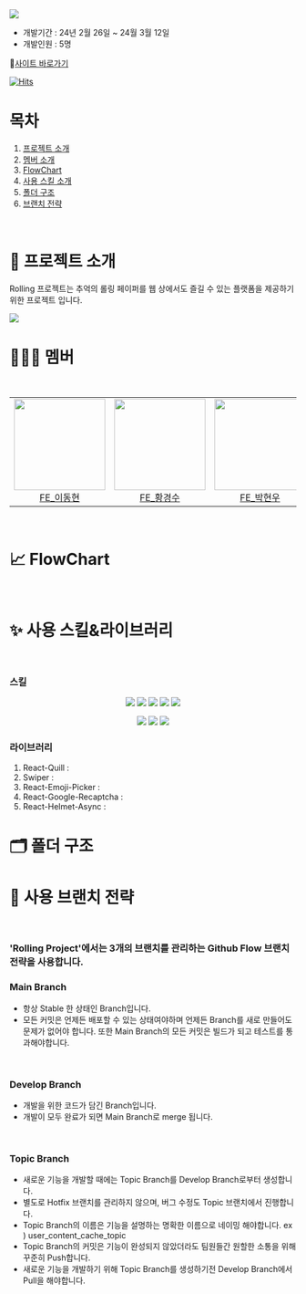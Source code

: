 <img src="https://capsule-render.vercel.app/api?type=waving&color=gradient&height=240&section=header&text=Part2-6팀%20Rolling%20Project%20&fontSize=50&fontAlignY=40" />

- 개발기간 : 24년 2월 26일 ~ 24월 3월 12일
- 개발인원 : 5명



 🛫[사이트 바로가기](https://part2-6team-project.vercel.app/)

[![Hits](https://hits.seeyoufarm.com/api/count/incr/badge.svg?url=https%3A%2F%2Fpart2-6team-project.vercel.app&count_bg=%23B000FF&title_bg=%23CD9CFB&icon=airbnb.svg&icon_color=%23B300FF&title=%EB%B0%A9%EB%AC%B8%EC%9E%90+%EC%88%98&edge_flat=false)](https://hits.seeyoufarm.com)

# 목차
1. [프로젝트 소개](#-프로젝트-소개)
2. [멤버 소개](#-멤버)
3. [FlowChart](#-flowchart)
4. [사용 스킬 소개](#-사용-스킬라이브러리)
5. [폴더 구조](#%EF%B8%8F-폴더-구조)
6. [브랜치 전략](#-사용-브랜치-전략)

<br/>

# 📖 프로젝트 소개

<p> Rolling 프로젝트는 추억의 롤링 페이퍼를 웹 상에서도 즐길 수 있는 플랫폼을 제공하기 위한 프로젝트 입니다.  </p>

<img src='https://ifh.cc/g/FPq4fR.png' border='0'/>

<br/>


# 🧑‍🤝‍🧑 멤버
<br/>

<table>
  <tr>
    <td height="160px" align="center"><a href="https://github.com/D5ng"><img src="https://avatars.githubusercontent.com/u/121039744?v=4" width="160px"/><br/>FE_이동현</a></td> 
    <td height="160px" align="center"><a href="https://github.com/dali1999"><img src="https://avatars.githubusercontent.com/u/75316998?v=4" width="160px"/><br/>FE_황경수</a></td> 
    <td height="160px" align="center"><a href="https://github.com/juniorcoma"><img src="https://avatars.githubusercontent.com/u/143431179?v=4" width="160px"/><br/>FE_박현우</a></td> 
    <td height="160px" align="center"><a href="https://github.com/hanjinhe"><img src="https://avatars.githubusercontent.com/u/155597214?v=4" width="160px"/><br/>FE_한진희</a></td> 
    <td height="160px" align="center"><a href="https://github.com/Lv1GoM"><img src="https://avatars.githubusercontent.com/u/143579803?v=4" width="160px"/><br/>FE_장연준</a></td> 
  </tr>
</table>
<br/>

# 📈 FlowChart
<br/>

# ✨ 사용 스킬&라이브러리

</br>

### 스킬

<p align='center'>
<img src="https://img.shields.io/badge/HTML5-E34F26?style=for-the-badge&logo=html5&logoColor=ffffff"> <img src="https://img.shields.io/badge/CSS3-1572B6?style=for-the-badge&logo=css3&logoColor=ffffff"> <img src="https://img.shields.io/badge/javascript-F7DF1E?style=for-the-badge&logo=Javascript&logoColor=ffffff"> <img src="https://img.shields.io/badge/React-61DAFB?style=for-the-badge&logo=react&logoColor=ffffff"> 
<img src="https://img.shields.io/badge/StyledComponents-DB7093?style=for-the-badge&logo=styledcomponents&logoColor=ffffff"> </p>
<p align='center'>
  <img src="https://img.shields.io/badge/ReactRouter-CA4245?style=for-the-badge&logo=reactrouter&logoColor=ffffff"> <img src="https://img.shields.io/badge/ESlint-4B32C3?style=for-the-badge&logo=eslint&logoColor=ffffff"> <img src="https://img.shields.io/badge/Prettier-F7B93E?style=for-the-badge&logo=prettier&logoColor=ffffff">
</p>

### 라이브러리
1. React-Quill :
2. Swiper :
3. React-Emoji-Picker :
4. React-Google-Recaptcha :
5. React-Helmet-Async : 


# 🗂️ 폴더 구조







# 🔎 사용 브랜치 전략
<br/>

### 'Rolling Project'에서는 3개의 브랜치를 관리하는 Github Flow 브랜치 전략을 사용합니다.

### Main Branch
- 항상 Stable 한 상태인 Branch입니다.
- 모든 커밋은 언제든 배포할 수 있는 상태여야하며 언제든 Branch를 새로 만들어도 문제가 없어야 합니다. 또한 Main Branch의 모든 커밋은 빌드가 되고 테스트를 통과해야합니다.
<br/>

### Develop Branch
- 개발을 위한 코드가 담긴 Branch입니다.
- 개발이 모두 완료가 되면 Main Branch로 merge 됩니다.
<br/>

### Topic Branch
- 새로운 기능을 개발할 때에는  Topic Branch를 Develop Branch로부터 생성합니다.
- 별도로 Hotfix 브랜치를 관리하지 않으며, 버그 수정도 Topic 브랜치에서 진행합니다.
- Topic Branch의 이름은 기능을 설명하는 명확한 이름으로 네이밍 해야합니다.
  ex ) user_content_cache_topic
- Topic Branch의 커밋은 기능이 완성되지 않았더라도 팀원들간 원할한 소통을 위해 꾸준히 Push합니다.
- 새로운 기능을 개발하기 위해 Topic Branch를 생성하기전 Develop Branch에서 Pull을 해야합니다. 






